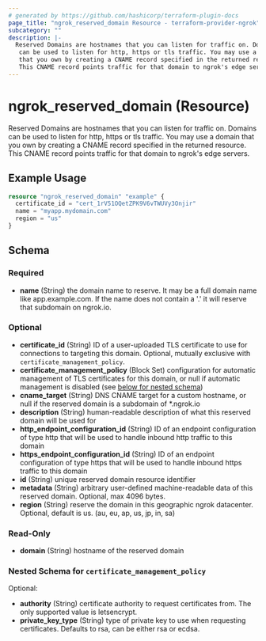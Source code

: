 ```yaml
---
# generated by https://github.com/hashicorp/terraform-plugin-docs
page_title: "ngrok_reserved_domain Resource - terraform-provider-ngrok"
subcategory: ""
description: |-
  Reserved Domains are hostnames that you can listen for traffic on. Domains
   can be used to listen for http, https or tls traffic. You may use a domain
   that you own by creating a CNAME record specified in the returned resource.
   This CNAME record points traffic for that domain to ngrok's edge servers.
---
```


# ngrok_reserved_domain (Resource)

Reserved Domains are hostnames that you can listen for traffic on. Domains
 can be used to listen for http, https or tls traffic. You may use a domain
 that you own by creating a CNAME record specified in the returned resource.
 This CNAME record points traffic for that domain to ngrok's edge servers.

## Example Usage

```terraform
resource "ngrok_reserved_domain" "example" {
  certificate_id = "cert_1rV51OQetZPK9V6vTWUVy3Onjir"
  name = "myapp.mydomain.com"
  region = "us"
}
```

<!-- schema generated by tfplugindocs -->
## Schema

### Required

- **name** (String) the domain name to reserve. It may be a full domain name like app.example.com. If the name does not contain a '.' it will reserve that subdomain on ngrok.io.

### Optional

- **certificate_id** (String) ID of a user-uploaded TLS certificate to use for connections to targeting this domain. Optional, mutually exclusive with `certificate_management_policy`.
- **certificate_management_policy** (Block Set) configuration for automatic management of TLS certificates for this domain, or null if automatic management is disabled (see [below for nested schema](#nestedblock--certificate_management_policy))
- **cname_target** (String) DNS CNAME target for a custom hostname, or null if the reserved domain is a subdomain of *.ngrok.io
- **description** (String) human-readable description of what this reserved domain will be used for
- **http_endpoint_configuration_id** (String) ID of an endpoint configuration of type http that will be used to handle inbound http traffic to this domain
- **https_endpoint_configuration_id** (String) ID of an endpoint configuration of type https that will be used to handle inbound https traffic to this domain
- **id** (String) unique reserved domain resource identifier
- **metadata** (String) arbitrary user-defined machine-readable data of this reserved domain. Optional, max 4096 bytes.
- **region** (String) reserve the domain in this geographic ngrok datacenter. Optional, default is us. (au, eu, ap, us, jp, in, sa)

### Read-Only

- **domain** (String) hostname of the reserved domain

<a id="nestedblock--certificate_management_policy"></a>
### Nested Schema for `certificate_management_policy`

Optional:

- **authority** (String) certificate authority to request certificates from. The only supported value is letsencrypt.
- **private_key_type** (String) type of private key to use when requesting certificates. Defaults to rsa, can be either rsa or ecdsa.


